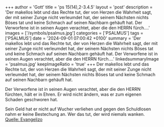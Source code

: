 +++
author = 'Gott'
title = 'ps 15(14),2-3.4.5'
layout = 'post'
description = 'Der makellos lebt und das Rechte tut, der von Herzen die Wahrheit sagt, der mit seiner Zunge nicht verleumdet hat,  der seinem Nächsten nichts Böses tat  und keine Schmach auf seinen Nachbarn gehäuft hat.  Der Verworfene ist in seinen Augen verachtet,  aber die den HERRN fürch....'
images = ['/symbols/psalmus.jpg']
categories = ['PSALMUS']
tags = ['PSALMUS']
date = '2024-09-01 07:00:42 +0100'
summary = 'Der makellos lebt und das Rechte tut, der von Herzen die Wahrheit sagt, der mit seiner Zunge nicht verleumdet hat,  der seinem Nächsten nichts Böses tat  und keine Schmach auf seinen Nachbarn gehäuft hat.  Der Verworfene ist in seinen Augen verachtet,  aber die den HERRN fürch....'
linkedsummaryImage = 'psalmus.jpg'
keepImageRatio = 'true'
+++
Der makellos lebt und das Rechte tut, der von Herzen die Wahrheit sagt,
der mit seiner Zunge nicht verleumdet hat, 
der seinem Nächsten nichts Böses tat 
und keine Schmach auf seinen Nachbarn gehäuft hat.

Der Verworfene ist in seinen Augen verachtet, 
aber die den HERRN fürchten, hält er in Ehren.<!--more--> 
Er wird nicht ändern, 
was er zum eigenen Schaden geschworen hat.

Sein Geld hat er nicht auf Wucher verliehen 
und gegen den Schuldlosen nahm er keine Bestechung an. 
Wer das tut, 
der wird niemals wanken.<br> [Quelle: Evangelizo](https://evangeliumtagfuertag.org/DE/gospel)
